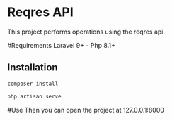 # Reqres API

This project performs operations using the reqres api.

#Requirements
Laravel 9+ - Php 8.1+

## Installation

```bash
composer install
```
```bash
php artisan serve
```
#Use
Then you can open the project at 127.0.0.1:8000

